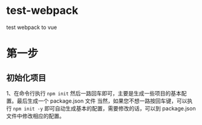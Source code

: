 # test-webpack
test webpack to vue
# 第一步
## 初始化项目
  1、在命令行执行 `npm init` 然后一路回车即可，主要是生成一些项目的基本配置。最后生成一个 package.json 文件
    当然，如果您不想一路按回车键，可以执行 `npm init -y` 即可自动生成基本的配置，需要修改的话，可以到 package.json 
    文件中修改相应的配置。